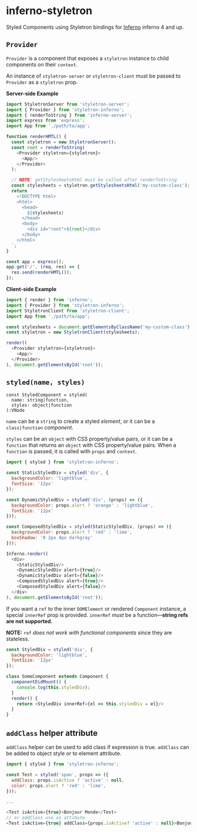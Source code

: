 # inferno-styletron

Styled Components using Styletron bindings for [Inferno](https://infernojs.org/) inferno 4 and up.

## `Provider`

`Provider` is a component that exposes a `styletron` instance to child components on their `context`.

An instance of `styletron-server` or `styletron-client` must be passed to `Provider` as a `styletron` prop.

**Server-side Example**

```js
import StyletronServer from 'styletron-server';
import { Provider } from 'styletron-inferno';
import { renderToString } from 'inferno-server';
import express from 'express';
import App from './path/to/app';

function renderHMTL() {
  const styletron = new StyletronServer();
  const root = renderToString(
    <Provider styletron={styletron}>
      <App/>
    </Provider>
  );

  // NOTE: getStylesheetsHtml must be called after renderToString
  const stylesheets = styletron.getStylesheetsHtml('my-custom-class');
  return `
    <!DOCTYPE html>
    <html>
      <head>
        ${stylesheets}
      </head>
      <body>
        <div id="root">${root}</div>
      </body>
    </html>
  `;
}

const app = express();
app.get('/', (req, res) => {
  res.send(renderHMTL());
});
```

**Client-side Example**

```js
import { render } from 'inferno';
import { Provider } from 'styletron-inferno';
import StyletronClient from 'styletron-client';
import App from './path/to/app';

const stylesheets = document.getElementsByClassName('my-custom-class');
const styletron = new StyletronClient(stylesheets);

render((
  <Provider styletron={styletron}>
    <App/>
  </Provider>
), document.getElementsById('root'));
```

## `styled(name, styles)`

```
const StyledComponent = styled(
  name: string|function,
  styles: object|function
):VNode
```

`name` can be a `string` to create a styled _element_, or it can be a `class|function` _component_.

`styles` can be an `object` with CSS property/value pairs, or it can be a `function` that returns an `object` with CSS property/value pairs. When a `function` is passed, it is called with `props` and `context`.

```js
import { styled } from 'styletron-inferno';

const StaticStyledDiv = styled('div', {
  backgroundColor: 'lightblue',
  fontSize: '12px'
});

const DynamicStyledDiv = styled('div', (props) => ({
  backgroundColor: props.alert ? 'orange' : 'lightblue',
  fontSize: '12px'
}));

const ComposedStyledDiv = styled(StaticStyledDiv, (props) => ({
  backgroundColor: props.alert ? 'red' : 'lime',
  boxShadow: '0 2px 4px darkgray'
}));

Inferno.render((
  <div>
    <StaticStyledDiv/>
    <DynamicStyledDiv alert={true}/>
    <DynamicStyledDiv alert={false}/>
    <ComposedStyledDiv alert={true}/>
    <ComposedStyledDiv alert={false}/>
  </div>
), document.getElementsById('root'));
```

If you want a `ref` to the inner `DOMElement` or rendered `Component` instance, a special `innerRef` prop is provided. `innerRef` _must_ be a function—**string refs are not supported**.

**NOTE:** `ref` _does not work with functional components_ since they are stateless.

```js
const StyledDiv = styled('div', {
  backgroundColor: 'lightblue',
  fontSize: '12px'
});

class SomeComponent extends Component {
  componentDidMount() {
    console.log(this.styledDiv);
  }
  render() {
    return <StyledDiv innerRef={el => this.styledDiv = el}/>
  }
}
```

## `addClass` helper attribute 

`addClass` helper can be used to add class if expression is true. `addClass` can be added to object style or to element attribute. 


```js
import { styled } from 'styletron-inferno';

const Test = styled('span', props => ({
  addClass: props.isActive ? 'active' : null,
  color: props.alert ? 'red' : 'lime',
}));

...

<Test isActive={true}>Bonjour Monde</Test>
// or addClass use as attibute
<Test isActive={true} addClass={props.isActive? 'active' : null}>Bonjour Monde</Test>
```

